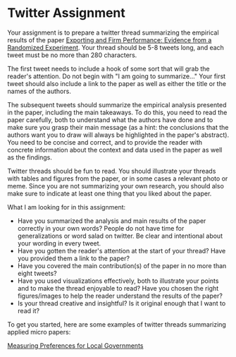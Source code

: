 # Twitter Assignment

Your assignment is to prepare a twitter thread summarizing the empirical results of 
the paper [Exporting and Firm Performance:  Evidence from a Randomized Experiment](https://academic.oup.com/qje/article/132/2/551/3002609).  Your thread 
should be 5-8 tweets long, and each tweet must be no more than 280 characters.

The first tweet needs to include a hook of some sort that will grab the reader's attention.  Do not 
begin with "I am going to summarize..."  Your first tweet should also include a link to the paper as well as 
either the title or the names of the authors. 

The subsequent tweets should summarize the empirical analysis presented in the paper, including 
the main takeaways.  To do this, you need to read the paper carefully, both to understand 
what the authors have done and to make sure you grasp their main message (as a hint:  the conclusions 
that the authors want you to draw will always be highlighted in the paper's abstract).  You need to be concise 
and correct, and to provide the reader with concrete information about the context and data used 
in the paper as well as the findings. 

Twitter threads should be fun to read.  You should illustrate your threads with tables and figures 
from the paper, or in some cases a relevant photo or meme.  Since you are not summarizing your own research, you should 
also make sure to indicate at least one thing that you liked about the paper.   

What I am looking for in this assignment:

- Have you summarized the analysis and main results of the paper correctly in your own words?  People do not have time for generalizations or word salad on twitter.  Be clear and intentional about your wording in every tweet.   
- Have you gotten the reader's attention at the start of your thread?  Have you provided them a link to the paper?
- Have you covered the main contribution(s) of the paper in no more than eight tweets?
- Have you used visualizations effectively, both to illustrate your points and to make the thread enjoyable to read?  Have you chosen the right figures/images to help the reader understand the results of the paper?
- Is your thread creative and insightful?  Is it original enough that I want to read it? 
	
To get you started, here are some examples of twitter threads summarizing applied micro papers:

[Measuring Preferences for Local Governments](https://twitter.com/davidfromterra/status/1579109834691313671?s=20)
